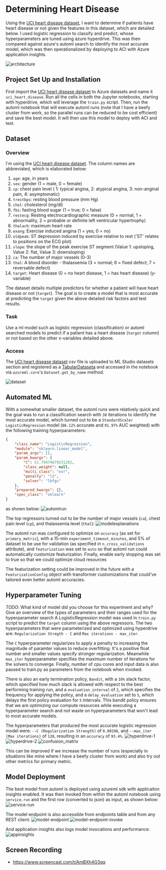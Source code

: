 # Determining Heart Disease

Using the [UCI heart disease dataset](https://archive.ics.uci.edu/ml/datasets/heart+Disease), I want to determine if patients have heart disease or not given the features in this dataset, which are detailed below. I used logistic regression to classify and predict, whose hyperparameters are tuned using azure hyperdrive. This was then compared against azure's automl search to identify the most accurate model, which was then operationalized by deploying to ACI with Azure application insights.

![architecture](images/1.png)


## Project Set Up and Installation
First import the [UCI heart disease dataset](https://archive.ics.uci.edu/ml/datasets/heart+Disease) to Azure datasets and name it `uci_heart_disease`. Run all the cells in both the Jupyter notebooks, starting with hyperdrive, which will leverage the `train.py` script. Then, run the automl notebook that will execute automl runs (note that I have a beefy cluster from work, so the parallel runs can be reduced to be cost efficient) and save the best model. It will then use this model to deploy with ACI and test. 

## Dataset

### Overview
I'm using the [UCI heart disease dataset](https://archive.ics.uci.edu/ml/datasets/heart+Disease). The column names are abbreviated, which is elaborated below:
1. `age`: age, in years
1. `sex`: gender (1 = male, 0 = female)
1. `cp`: chest pain level ( 1: typical angina, 2: atypical angina, 3: non-anginal pain, 4: asymptomatic)
1. `trestbps`: resting blood pressure (mm Hg)
1. `chol`: cholesterol (mg/dl)
1. `fbs`: fasting blood sugar (1 = true; 0 = false)
1. `restecg`: Resting electrocardiographic measure (0 = normal, 1 = abnormality, 2 = probable or definite left ventricular hypertrophy)
1. `thalach`: maximum heart rate
1. `exang`: Exercise induced angina (1 = yes; 0 = no)
1. `oldpeak`: ST depression induced by exercise relative to rest ('ST' relates to positions on the ECG plot)
1. `slope`: the slope of the peak exercise ST segment (Value 1: upsloping, Value 2: flat, Value 3: downsloping)
1. `ca`: The number of major vessels (0-3)
1. `thal`: A blood disorder - thalassemia (3 = normal; 6 = fixed defect; 7 = reversable defect)
1. `target`: Heart disease (0 = no heart disease, 1 = has heart disease) (y-variable)

The dataset details multiple predictors for whether a patient will have heart disease or not (`target`). The goal is to create a model that is most accurate at predicting the `target` given the above detailed risk factors and test results. 

### Task
Use a ml model such as logistic regression (classification) or automl searched models to predict if a patient has a heart disease (`target` column) or not based on the other x-variables detailed above.  

### Access
The [UCI heart disease dataset](https://archive.ics.uci.edu/ml/datasets/heart+Disease) csv file is uploaded to ML Studio datasets section and registered as a [TabularDataseta](https://docs.microsoft.com/en-us/python/api/azureml-core/azureml.data.tabulardataset?view=azure-ml-py) and accessed in the notebook via `azureml.core`'s `Dataset.get_by_name` method. 

![dataset](images/2.png)


## Automated ML
With a somewhat smaller dataset, the automl runs were relatively quick and the goal was to run a classification search with `30` iterations to identify the most accurate model, which turned out to be a `StandardScaler LogisticRegression` model (`86.12%` accurate and `91.97%` AUC weighted) with the following training hyperparameters:
```json
{
    "class_name": "LogisticRegression",
    "module": "sklearn.linear_model",
    "param_args": [],
    "param_kwargs": {
        "C": 51.79474679231202,
        "class_weight": null,
        "multi_class": "ovr",
        "penalty": "l2",
        "solver": "lbfgs"
    },
    "prepared_kwargs": {},
    "spec_class": "sklearn"
}
```
as shown below:
![automlrun](images/4.png)

The top regressors turned out to be the number of major vessels (`ca`), chest pain level (`cp`), and thalassemia level (`thal`):
![modelexplanations](images/3.png)

The automl run was configured to optimize on `accuracy` (as set for `primary_metric`), with a 15-min `experiment_timeout_minutes`, and 5% of dataset to be use for validation (as specified in `n_cross_validations` attribute), and `featurization` was set to `auto` so that automl run could automatically customize featurization. Finally, enable early stopping was set to true so that we could optimize cloud resources

The featurization setting could be improved in the future with a `FeaturizationConfig` object with transformer customizations that could've tailored even better automl accuracies. 


## Hyperparameter Tuning
*TODO*: What kind of model did you choose for this experiment and why? Give an overview of the types of parameters and their ranges used for the hyperparameter search
A LogisticRegression model was used in `train.py` script to predict the `target` column using the above regressors. The two hyperparameters that were parameterized and optimized using hyperdrive are: `Regularization Stregth - C` and `Max iterations - max_iter`. 

The `C` hyperparameter regularizes to apply a penalty to increasing the magnitude of paramter values to reduce overfitting. It's a positive float number and smaller values specify stronger regularization. Meanwhile `max_iter` hyperparameter specifies the maximum number of iterations for the solvers to converge. Finally, number of cpu cores and input data is also passed to train.py as parameters from the notebook when invoked. 

There is also an early termination policy, `Bandit`, with a `10%` slack factor, which specified how much slack is allowed with respect to the best performing training run, and a `evaluation_interval` of `2`, which specifies the frequency for applying the policy, and a `delay_evaluation` set to `5`, which delays the first policy evaluation for `5` intervals. This bandit policy ensures that we are optimizing our compute resources while executing a hyperparameter search and not waste on hyperparameters that won't lead to most accurate models. 

The hyperparameters that produced the most accurate logistic regression model were: `--C (Regularization Strength)` of `0.09196`, and `--max_iter (Max iterations)` of `128`, resulting in an `accuracy` of `93.4%`. 
![hyperdrive-1](images/5.png)
![hyperdrive-2](images/6.png)
![confusion_matrix](images/7.png)

This can be improved if we increase the number of runs (especially in situations like mine where I have a beefy cluster from work) and also try out other metrics for primary metric.

## Model Deployment
The best model from automl is deployed using azureml sdk with applicaiton insights enabled. It was then invoked from within the automl notebook using `service.run` and the first row (converted to json) as input, as shown below:
![service-run](images/8.png)

The model endpoint is also accessible from endpoints table and from any REST client:
![model-endpoint](images/9.png)
![model-endpoint-invoke](images/10.png)


And application insights also logs model invocations and performance:
![appinsights](images/11.png)

## Screen Recording
- https://www.screencast.com/t/AmBXh4G3qq